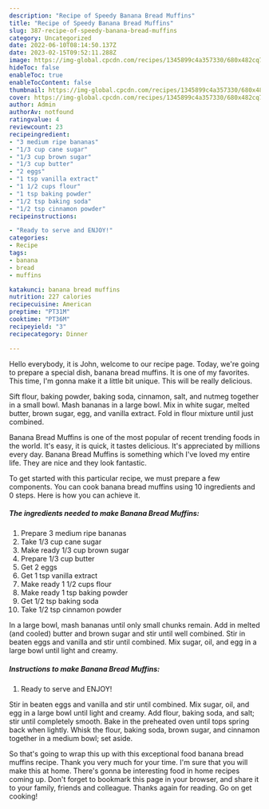 ```yaml
---
description: "Recipe of Speedy Banana Bread Muffins"
title: "Recipe of Speedy Banana Bread Muffins"
slug: 387-recipe-of-speedy-banana-bread-muffins
category: Uncategorized
date: 2022-06-10T08:14:50.137Z
date: 2023-02-15T09:52:11.288Z
image: https://img-global.cpcdn.com/recipes/1345899c4a357330/680x482cq70/banana-bread-muffins-recipe-main-photo.jpg
hideToc: false
enableToc: true
enableTocContent: false
thumbnail: https://img-global.cpcdn.com/recipes/1345899c4a357330/680x482cq70/banana-bread-muffins-recipe-main-photo.jpg
cover: https://img-global.cpcdn.com/recipes/1345899c4a357330/680x482cq70/banana-bread-muffins-recipe-main-photo.jpg
author: Admin
authorAv: notfound
ratingvalue: 4
reviewcount: 23
recipeingredient:
- "3 medium ripe bananas"
- "1/3 cup cane sugar"
- "1/3 cup brown sugar"
- "1/3 cup butter"
- "2 eggs"
- "1 tsp vanilla extract"
- "1 1/2 cups flour"
- "1 tsp baking powder"
- "1/2 tsp baking soda"
- "1/2 tsp cinnamon powder"
recipeinstructions:

- "Ready to serve and ENJOY!"
categories:
- Recipe
tags:
- banana
- bread
- muffins

katakunci: banana bread muffins 
nutrition: 227 calories
recipecuisine: American
preptime: "PT31M"
cooktime: "PT36M"
recipeyield: "3"
recipecategory: Dinner

---
```



Hello everybody, it is John, welcome to our recipe page. Today, we're going to prepare a special dish, banana bread muffins. It is one of my favorites. This time, I'm gonna make it a little bit unique. This will be really delicious.

Sift flour, baking powder, baking soda, cinnamon, salt, and nutmeg together in a small bowl. Mash bananas in a large bowl. Mix in white sugar, melted butter, brown sugar, egg, and vanilla extract. Fold in flour mixture until just combined.

Banana Bread Muffins is one of the most popular of recent trending foods in the world. It's easy, it is quick, it tastes delicious. It's appreciated by millions every day. Banana Bread Muffins is something which I've loved my entire life. They are nice and they look fantastic.


To get started with this particular recipe, we must prepare a few components. You can cook banana bread muffins using 10 ingredients and 0 steps. Here is how you can achieve it.

<!--inarticleads1-->

##### The ingredients needed to make Banana Bread Muffins:

1. Prepare 3 medium ripe bananas
1. Take 1/3 cup cane sugar
1. Make ready 1/3 cup brown sugar
1. Prepare 1/3 cup butter
1. Get 2 eggs
1. Get 1 tsp vanilla extract
1. Make ready 1 1/2 cups flour
1. Make ready 1 tsp baking powder
1. Get 1/2 tsp baking soda
1. Take 1/2 tsp cinnamon powder


In a large bowl, mash bananas until only small chunks remain. Add in melted (and cooled) butter and brown sugar and stir until well combined. Stir in beaten eggs and vanilla and stir until combined. Mix sugar, oil, and egg in a large bowl until light and creamy. 

<!--inarticleads2-->

##### Instructions to make Banana Bread Muffins:


1. Ready to serve and ENJOY!

Stir in beaten eggs and vanilla and stir until combined. Mix sugar, oil, and egg in a large bowl until light and creamy. Add flour, baking soda, and salt; stir until completely smooth. Bake in the preheated oven until tops spring back when lightly. Whisk the flour, baking soda, brown sugar, and cinnamon together in a medium bowl; set aside. 

So that's going to wrap this up with this exceptional food banana bread muffins recipe. Thank you very much for your time. I'm sure that you will make this at home. There's gonna be interesting food in home recipes coming up. Don't forget to bookmark this page in your browser, and share it to your family, friends and colleague. Thanks again for reading. Go on get cooking!
